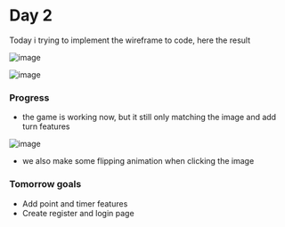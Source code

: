 # Day 2
Today i trying to implement the wireframe to code, here the result 

![image](https://user-images.githubusercontent.com/85722211/207376899-0e8c98a1-0f6e-40a2-9524-9e8251dde21b.png)


![image](https://user-images.githubusercontent.com/85722211/207374624-dacd211c-bdee-494a-b379-fe9f17946a3d.png)

### Progress
* the game is working now, but it still only matching the image and add turn features

![image](https://user-images.githubusercontent.com/85722211/207375387-180e2059-2f2f-4609-ac82-d4456e7a0179.png)

* we also make some flipping animation when clicking the image 

### Tomorrow goals
* Add point and timer features
* Create register and login page
